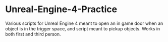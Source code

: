 # Unreal-Engine-4-Practice
Various scripts for Unreal Engine 4 meant to open an in game door when an object is in the trigger space, and script meant to pickup objects. Works in both first and third person.
